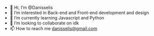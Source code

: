 - 👋 Hi, I’m @Danisselis
- 👀 I’m interested in Back-end and Front-end development and design
- 🌱 I’m currently learning Javascript and Python
- 💞️ I’m looking to collaborate on idk
- 📫 How to reach me danisselis@gmail.com

<!---
Danisselis/Danisselis is a ✨ special ✨ repository because its `README.md` (this file) appears on your GitHub profile.
You can click the Preview link to take a look at your changes.
--->
